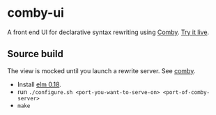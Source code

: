 # comby-ui

A front end UI for declarative syntax rewriting using [Comby](https://github.com/comby-tools/comby). [Try it live](https://comby.live).

## Source build

The view is mocked until you launch a rewrite server. See [comby](https://github.com/comby-tools/comby).

- Install [elm 0.18](https://github.com/elm-lang/elm-platform/releases/tag/0.18.0-exp).
- run `./configure.sh <port-you-want-to-serve-on> <port-of-comby-server>`
- `make`
